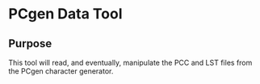 # PCgen Data Tool

## Purpose

This tool will read, and eventually, manipulate the PCC and LST files
from the PCgen character generator.

